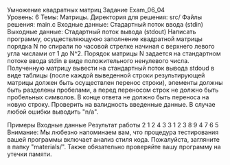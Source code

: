 Умножение квадратных матриц
Задание
Exam_06_04	
Уровень:	6
Темы:	Матрицы.
Директория для решения:	src/
Файлы решения:	main.c
Входные данные:	Стадартный поток ввода (stdin)
Выходные данные:	Стадартный поток вывода (stdout)
Написать программу, осуществляющуюю заполнение квадратной матрицы порядка N по спирали по часовой стрелке начиная с верхнего левого угла числами от 1 до N^2. Порядок матрицы N задается на стандартном потоке ввода stdin в виде положительного ненулевого числа. Полученную матрицу вывести на стандартный поток вывода stdoud в виде таблицы (после каждой выведенной строки результирующей матрицы должен быть осуществлен перенос строки), элементы должны быть разделены пробелами, а перед переносом строк не должно быть пробельных символов. В конце ответа не должно быть переноса на новую строку. Проверить на валидность введенные данные. В случае любой ошибки выводить "n/a".

Примеры
Входные данные	Результат работы
2	1 2
4 3
3	1 2 3
8 9 4
7 6 5
Внимание: Мы любезно напоминаем вам, что процедура тестирования вашей программы включает анализ стиля кода. Пожалуйста, загляните в папку "materials/". Также обязательно проверяйте вашу программу на утечки памяти.
